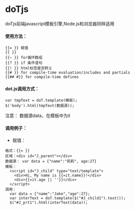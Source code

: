 # doTjs
doTjs前端javascript模板引擎,Node.js和浏览器同样适用

#### 使用方法：
```
{{= }} 赋值 
{{ }}    
{{~ }} for循环数组      
{{? }} if 条件语句           
{{! }} html标签是否转义           
{{# }} for compile-time evaluation/includes and partials           
{{## #}} for compile-time defines               
```

#### dot.js调用方式：
```
var tmpText = doT.template(模板);
$('body').html(tmpText(数据源));
```

注意：
数据源data，在模板中为it

#### 调用例子：

- 赋值：
```
格式：{{= }}  
区域：<div id="J_parent"></div>            
数据源： var data = {"name":"莉莉", age:27}       
模板：  
  <script id="J_child" type="text/template">
	<div>Hi, My name is {{=it.name}}!</div>
	<div>{{=it.age || ''}}</div>
  </script>
调用：             
  var data = {"name":"Jake","age":27};
  var interText = doT.template($("#J_child1").text());
  $("#J_prt1").html(interText(data));
```
